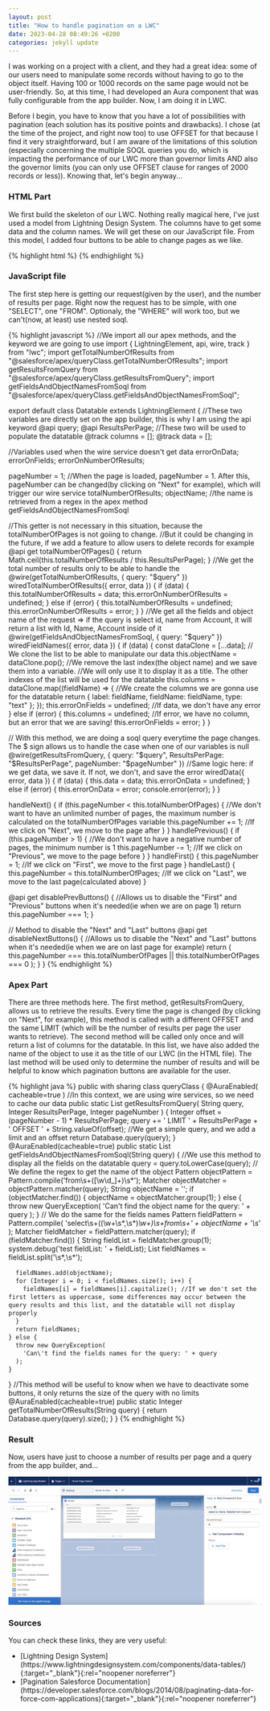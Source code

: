 ```yaml
---
layout: post
title: "How to handle pagination on a LWC"
date: 2023-04-28 08:49:26 +0200
categories: jekyll update
---
```


I was working on a project with a client, and they had a great idea: some of our users need to manipulate some records without having to go to the object itself. Having 100 or 1000 records on the same page would not be user-friendly. So, at this time, I had developed an Aura component that was fully configurable from the app builder. Now, I am doing it in LWC.

Before I begin, you have to know that you have a lot of possibilities with pagination (each solution has its positive points and drawbacks). I chose (at the time of the project, and right now too) to use OFFSET for that because I find it very straightforward, but I am aware of the limitations of this solution (especially concerning the multiple SOQL queries you do, which is impacting the performance of our LWC more than governor limits AND also the governor limits (you can only use OFFSET clause for ranges of 2000 records or less)). Knowing that, let's begin anyway...

<h3>HTML Part</h3>
We first build the skeleton of our LWC. Nothing really magical here, I've just used a model from Lightning Design System. The columns have to get some data and the column names. We will get these on our JavaScript file. From this model, I added four buttons to be able to change pages as we like.

{% highlight html %}
<template>
  <article class="slds-card">
    <div class="slds-card__header slds-grid">
      <header class="slds-media slds-media_center slds-has-flexi-truncate">
        <div class="slds-media__figure">
          <span
            class="slds-icon_container slds-icon-standard-account"
            title="account"
          >
            <svg class="slds-icon slds-icon_small" aria-hidden="true">
              <use
                xlink:href="/assets/icons/standard-sprite/svg/symbols.svg#account"
              ></use>
            </svg>
            <span class="slds-assistive-text">{objectName}</span>
          </span>
        </div>
        <div class="slds-media__body">
          <h2 class="slds-card__header-title">
            <a
              href="#"
              class="slds-card__header-link slds-truncate"
              title={objectName}
            >
              <span>{objectName}</span>
            </a>
          </h2>
        </div>
      </header>
    </div>
    <div class="slds-card__body">
      <div style="height: 300px">
        <lightning-datatable key-field="id" data={data} columns={columns}>
        </lightning-datatable>
      </div>
      <div
        class="slds-grid slds-align_absolute-center"
        style="margin-top: 1rem"
      >
        <button
          class="slds-button slds-button_neutral"
          onclick={handleFirst}
          disabled={disablePrevButtons}
        >
          First
        </button>
        <button
          class="slds-button slds-button_neutral"
          onclick={handlePrevious}
          disabled={disablePrevButtons}
        >
          Previous
        </button>
        <button
          class="slds-button slds-button_neutral"
          onclick={handleNext}
          disabled={disableNextButtons}
        >
          Next
        </button>
        <button
          class="slds-button slds-button_neutral"
          onclick={handleLast}
          disabled={disableNextButtons}
        >
          Last
        </button>
      </div>
    </div>
  </article>
</template>
{% endhighlight %}


<h3>JavaScript file</h3>
The first step here is getting our request(given by the user), and the number of results per page. Right now the request has to be simple, with one "SELECT", one "FROM". Optionaly, the "WHERE" will work too, but we can't(now, at least) use nested soql.

{% highlight javascript %}
//We import all our apex methods, and the keyword we are going to use
import { LightningElement, api, wire, track } from "lwc";
import getTotalNumberOfResults from "@salesforce/apex/queryClass.getTotalNumberOfResults";
import getResultsFromQuery from "@salesforce/apex/queryClass.getResultsFromQuery";
import getFieldsAndObjectNamesFromSoql from "@salesforce/apex/queryClass.getFieldsAndObjectNamesFromSoql";

export default class Datatable extends LightningElement {
  //These two variables are directly set on the app builder, this is why I am using the api keyword
  @api query;
  @api ResultsPerPage;
  //These two will be used to populate the datatable
  @track columns = [];
  @track data = [];

  //Variables used when the wire service doesn't get data
  errorOnData;
  errorOnFields;
  errorOnNumberOfResults;

  pageNumber = 1; //When the page is loaded, pageNumber = 1. After this, pageNumber can be changed(by clicking on "Next" for example), which will trigger our wire service
  totalNumberOfResults;
  objectName; //the name is retrieved from a regex in the apex method getFieldsAndObjectNamesFromSoql

  //This getter is not necessary in this situation, because the totalNumberOfPages is not goiing to change.
  //But it could be changing in the future, if we add a feature to allow users to delete records for example
  @api
  get totalNumberOfPages() {
    return Math.ceil(this.totalNumberOfResults / this.ResultsPerPage);
  }
  //We get the total number of results only to be able to handle the
  @wire(getTotalNumberOfResults, { query: "$query" })
  wiredTotalNumberOfResults({ error, data }) {
    if (data) {
      this.totalNumberOfResults = data;
      this.errorOnNumberOfResults = undefined;
    } else if (error) {
      this.totalNumberOfResults = undefined;
      this.errorOnNumberOfResults = error;
    }
  }
  //We get all the fields and object name of the request => if the query is select id, name from Account, it will return a list with Id, Name, Account inside of it
  @wire(getFieldsAndObjectNamesFromSoql, {
    query: "$query"
  })
  wiredFieldNames({ error, data }) {
    if (data) {
      const dataClone = [...data]; // We clone the list to be able to manipulate our data
      this.objectName = dataClone.pop(); //We remove the last index(the object name) and we save them into a variable.
      //We will only use it to display it as a title. The other indexes of the list will be used for the datatable
      this.columns = dataClone.map((fieldName) => {
        //We create the columns we are gonna use for the datatable
        return {
          label: fieldName,
          fieldName: fieldName,
          type: "text"
        };
      });
      this.errorOnFields = undefined; //If data, we don't have any error
    } else if (error) {
      this.columns = undefined; //If error, we have no column, but an error that we are saving!
      this.errorOnFields = error;
    }
  }

  // With this method, we are doing a soql query everytime the page changes. The $ sign allows us to handle the case when one of our variables is null
  @wire(getResultsFromQuery, {
    query: "$query",
    ResultsPerPage: "$ResultsPerPage",
    pageNumber: "$pageNumber"
  })
  //Same logic here: if we get data, we save it. If not, we don't, and save the error
  wiredData({ error, data }) {
    if (data) {
      this.data = data;
      this.errorOnData = undefined;
    } else if (error) {
      this.errorOnData = error;
      console.error(error);
    }
  }

  handleNext() {
    if (this.pageNumber < this.totalNumberOfPages) {
      //We don't want to have an unlimited number of pages, the maximum number is calculated on the totalNumberOfPages variable
      this.pageNumber += 1; //If we click on "Next", we move to the page after
    }
  }
  handlePrevious() {
    if (this.pageNumber > 1) {
      //We don't want to have a negative number of pages, the minimum number is 1
      this.pageNumber -= 1; //If we click on "Previous", we move to the page before
    }
  }
  handleFirst() {
    this.pageNumber = 1; //If we click on "First", we move to the first page
  }
  handleLast() {
    this.pageNumber = this.totalNumberOfPages; //If we click on "Last", we move to the last page(calculated above)
  }

  @api
  get disablePrevButtons() {
    //Allows us to disable the "First" and "Previous" buttons when it's needed(ie when we are on page 1)
    return this.pageNumber === 1;
  }

  // Method to disable the "Next" and "Last" buttons
  @api
  get disableNextButtons() {
    //Allows us to disable the "Next" and "Last" buttons when it's needed(ie when we are on last page for example)
    return (
      this.pageNumber === this.totalNumberOfPages ||
      this.totalNumberOfPages === 0
    );
  }
}
{% endhighlight %}

<h3>Apex Part</h3>
There are three methods here. The first method, getResultsFromQuery, allows us to retrieve the results. Every time the page is changed (by clicking on "Next", for example), this method is called with a different OFFSET and the same LIMIT (which will be the number of results per page the user wants to retrieve). The second method will be called only once and will return a list of columns for the datatable. In this list, we have also added the name of the object to use it as the title of our LWC (in the HTML file). The last method will be used only to determine the number of results and will be helpful to know which pagination buttons are available for the user.

{% highlight java %}
public with sharing class queryClass {
  @AuraEnabled(
    cacheable=true
  ) //In this context, we are using wire services, so we need to cache our data
  public static List<SObject> getResultsFromQuery(
    String query,
    Integer ResultsPerPage,
    Integer pageNumber
  ) {
    Integer offset = (pageNumber - 1) * ResultsPerPage;
    query += ' LIMIT ' + ResultsPerPage + ' OFFSET ' + String.valueOf(offset); //We get a simple query, and we add a limit and an offset
    return Database.query(query);
  }
  @AuraEnabled(cacheable=true)
  public static List<String> getFieldsAndObjectNamesFromSoql(String query) {
    //We use this method to display all the fields on the datatable
    query = query.toLowerCase(query);
    // We define the regex to get the name of the object
    Pattern objectPattern = Pattern.compile('from\\s+([\\w\\d_]+)\\s*');
    Matcher objectMatcher = objectPattern.matcher(query);
    String objectName = '';
    if (objectMatcher.find()) {
      objectName = objectMatcher.group(1);
    } else {
      throw new QueryException(
        'Can\'t find the object name for the query: ' + query
      );
    }
    // We do the same for the fields names
    Pattern fieldPattern = Pattern.compile(
      'select\\s+((\\w+\\s*,\\s*)*\\w+)\\s+from\\s+' +
      objectName +
      '\\s*'
    );
    Matcher fieldMatcher = fieldPattern.matcher(query);
    if (fieldMatcher.find()) {
      String fieldList = fieldMatcher.group(1);
      system.debug('test fieldList: ' + fieldList);
      List<String> fieldNames = fieldList.split('\\s*,\\s*');

      fieldNames.add(objectName);
      for (Integer i = 0; i < fieldNames.size(); i++) {
        fieldNames[i] = fieldNames[i].capitalize(); //If we don't set the first letters as uppercase, some differences may occur between the query results and this list, and the datatable will not display properly
      }
      return fieldNames;
    } else {
      throw new QueryException(
        'Can\'t find the fields names for the query: ' + query
      );
    }
  }
  //This method will be useful to know when we have to deactivate some buttons, it only returns the size of the query with no limits
  @AuraEnabled(cacheable=true)
  public static Integer getTotalNumberOfResults(String query) {
    return Database.query(query).size();
  }
}
{% endhighlight %}

<h3>Result</h3>
Now, users have just to choose a number of results per page and a query from the app builder, and...

![Result datatable app builder](/Images/datatable_app_builder.jpg)

<h3>Sources</h3>
You can check these links, they are very useful:
<ul>
<li>[Lightning Design System](https://www.lightningdesignsystem.com/components/data-tables/){:target="_blank"}{:rel="noopener noreferrer"}</li>
<li>[Pagination Salesforce Documentation](https://developer.salesforce.com/blogs/2014/08/paginating-data-for-force-com-applications){:target="_blank"}{:rel="noopener noreferrer"}</li>
</ul>




